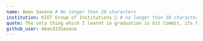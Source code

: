 ```yaml
---
name: Aman Saxena # No longer than 28 characters
institution: KIET Group of Institutions 🚩 # no longer than 58 characters
quote: The only thing which I learnt in graduation is Git Commit, its hell awesome! 😷🔥 # no longer than 100 characters, avoid using quotes(") to guarantee the format remains the same.
github_user: Aman333Saxena
---
```

